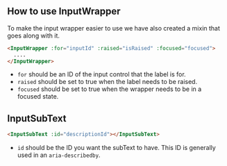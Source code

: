 ## How to use InputWrapper

To make the input wrapper easier to use we have also created a mixin that goes along with it.

```html
<InputWrapper :for="inputId" :raised="isRaised" :focused="focused">
  ....
</InputWrapper>
```

- `for` should be an ID of the input control that the label is for.
- `raised` should be set to true when the label needs to be raised.
- `focused` should be set to true when the wrapper needs to be in a focused state.

## InputSubText

```html
<InputSubText :id="descriptionId"></InputSubText>
```

- `id` should be the ID you want the subText to have. This ID is generally used in an `aria-describedby`.
